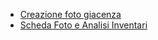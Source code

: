 - [Creazione foto giacenza](Sorgenti/MB/DOC_OGG/P_GMFO01)
- [Scheda Foto e Analisi Inventari](Sorgenti/MB/DOC_SCH/GMANIN)
